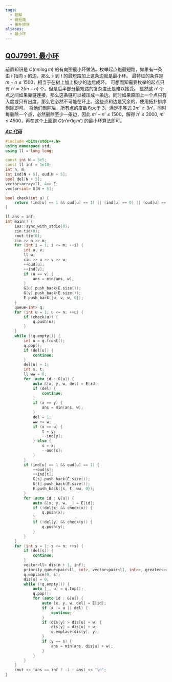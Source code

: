 ```yaml
---
tags:
  - 题解
  - 最短路
  - 拓扑排序
aliases:
  - 最小环
---
```

## [QOJ7991. 最小环](https://qoj.ac/contest/1464/problem/7991)

前置知识是 $O(nm\log m)$ 的有向图最小环做法。枚举起点跑最短路，如果有一条由 $t$ 指向 $s$ 的边，那么 $s$ 到 $t$ 的最短路加上这条边就是最小环。
最特征的条件是 $m-n\le 1500$，相当于在树上加上极少的边后成环。
可想而知需要枚举的起点只有 $n'=2(m-n)$ 个。但是后半部分最短路的复杂度还是难以接受。
显然这 $n'$ 个点之间如果靠链连接，那么这条链可以被压成一条边。同时如果原图上一个点只有入度或只有出度，那么它必然不可能在环上。这些点和边是冗余的，使用拓扑排序删除即可。
将他们删除后，所有点的度数均大于 $3$，满足不等式 $2m'\ge 3n'$，同时每删除一个点，必然删除至少一条边，因此 $m'-n'\le 1500$，解得 $n'\le 3000,\ m'\le 4500$，再在这个上面跑 $O(n'm'\lg m')$ 的最小环算法即可。

[***AC 代码***](https://qoj.ac/submission/1335761)

```cpp
#include <bits/stdc++.h>
using namespace std;
using ll = long long;

const int N = 3e5;
const ll inf = 1e18;
int n, m;
int ind[N + 5], oud[N + 5];
bool del[N + 5];
vector<array<ll, 4>> E;
vector<int> G[N + 5];

bool check(int u) {
    return (ind[u] == 1 && oud[u] == 1) || (ind[u] == 0) || (oud[u] == 0);
}

ll ans = inf;
int main() {
    ios::sync_with_stdio(0);
    cin.tie(0);
    cout.tie(0);
    cin >> n >> m;
    for (int i = 1; i <= m; ++i) {
        int u, v;
        ll w;
        cin >> u >> v >> w;
        ++oud[u];
        ++ind[v];
        if (u == v) {
            ans = min(ans, w);
        }
        G[u].push_back(E.size());
        G[v].push_back(E.size());
        E.push_back({u, v, w, 0});
    }
    queue<int> q;
    for (int u = 1; u <= n; ++u) {
        if (check(u)) {
            q.push(u);
        }
    }
    while (!q.empty()) {
        int u = q.front();
        q.pop();
        if (del[u]) {
            continue;
        }
        del[u] = 1;
        int s, t;
        ll ww = 0;
        for (auto id : G[u]) {
            auto &[x, y, w, del] = E[id];
            if (del) {
                continue;
            }
            if (x == y) {
                ans = min(ans, w);
            }
            del = 1;
            ww += w;
            if (x == u) {
                t = y;
                --ind[y];
            } else {
                s = x;
                --oud[x];
            }
        }
        if (ind[u] == 1 && oud[u] == 1) {
            ++oud[s];
            ++ind[t];
            G[s].push_back(E.size());
            G[t].push_back(E.size());
            E.push_back({s, t, ww, 0});
        }
        for (auto id : G[u]) {
            auto &[x, y, w, _] = E[id];
            if (!del[x] && check(x)) {
                q.push(x);
            }
            if (!del[y] && check(y)) {
                q.push(y);
            }
        }
    }
    for (int s = 1; s <= n; ++s) {
        if (del[s]) {
            continue;
        }
        vector<ll> dis(n + 1, inf);
        priority_queue<pair<ll, int>, vector<pair<ll, int>>, greater<>> q;
        q.emplace(0, s);
        dis[s] = 0;
        while (!q.empty()) {
            auto [_, u] = q.top();
            q.pop();
            for (auto id : G[u]) {
                auto [x, y, w, del] = E[id];
                if (x != u || del) {
                    continue;
                }
                if (dis[y] > dis[u] + w) {
                    dis[y] = dis[u] + w;
                    q.emplace(dis[y], y);
                }
                if (y == s) {
                    ans = min(ans, dis[u] + w);
                }
            }
        }
    }
    cout << (ans == inf ? -1 : ans) << "\n";
}
```
